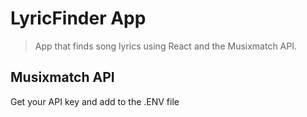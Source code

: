 # LyricFinder App

> App that finds song lyrics using React and the Musixmatch API.

## Musixmatch API

Get your API key and add to the .ENV file

